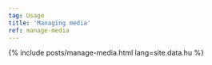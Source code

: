 ```yaml
---
tag: Usage
title: 'Managing media'
ref: manage-media
---
```


{% include posts/manage-media.html lang=site.data.hu %}
